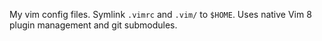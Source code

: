 My vim config files. Symlink `.vimrc` and `.vim/` to `$HOME`. Uses native Vim 8 plugin management and git submodules.
